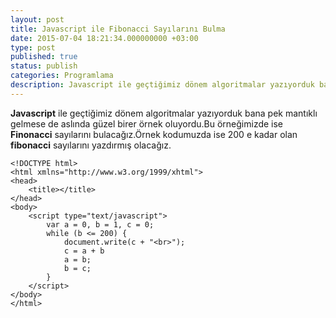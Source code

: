 ```yaml
---
layout: post
title: Javascript ile Fibonacci Sayılarını Bulma
date: 2015-07-04 18:21:34.000000000 +03:00
type: post
published: true
status: publish
categories: Programlama
description: Javascript ile geçtiğimiz dönem algoritmalar yazıyorduk bana pek mantıklı gelmese de aslında güzel birer örnek oluyordu.Bu örneğimizde ise
---
```


**Javascript** ile geçtiğimiz dönem algoritmalar yazıyorduk bana pek mantıklı gelmese de aslında güzel birer örnek oluyordu.Bu örneğimizde ise **Finonacci** sayılarını bulacağız.Örnek kodumuzda ise 200 e kadar olan **fibonacci** sayılarını yazdırmış olacağız.

    <!DOCTYPE html>
    <html xmlns="http://www.w3.org/1999/xhtml">
    <head>
        <title></title>
    </head>
    <body>
        <script type="text/javascript">
            var a = 0, b = 1, c = 0;
            while (b <= 200) {
                document.write(c + "<br>");
                c = a + b
                a = b;
                b = c;
            }
        </script>
    </body>
    </html>
